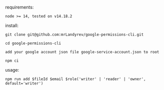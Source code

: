 requirements:
```
node >= 14, tested on v14.18.2
```

install:
```
git clone git@github.com:mrLandyrev/google-permissions-cli.git

cd google-permissions-cli

add your google account json file google-service-account.json to root

npm ci
```

usage:
```
npm run add $fileId $email $role('writer' | 'reader' | 'owner', default='writer')
```